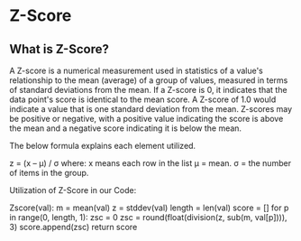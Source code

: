 # Z-Score

## What is Z-Score?

A Z-score is a numerical measurement used in statistics of a value's relationship to the mean (average) of a group of values, measured in terms of standard deviations from the mean. If a Z-score is 0, it indicates that the data point's score is identical to the mean score. A Z-score of 1.0 would indicate a value that is one standard deviation from the mean. Z-scores may be positive or negative, with a positive value indicating the score is above the mean and a negative score indicating it is below the mean.

The below formula explains each element utilized.

z = (x – μ) / σ
where:
x means each row in the list
μ = mean.
σ = the number of items in the group.

Utilization of Z-Score in our Code:

Zscore(val):
    m = mean(val)
    z = stddev(val)
    length = len(val)
    score = []
    for p in range(0, length, 1):
        zsc = 0
        zsc = round(float(division(z, sub(m, val[p]))), 3)
        score.append(zsc)
    return score
